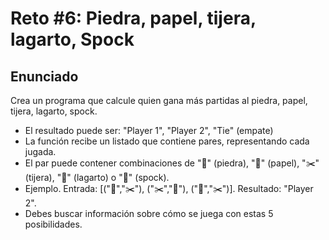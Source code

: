 # Reto #6: Piedra, papel, tijera, lagarto, Spock

## Enunciado

Crea un programa que calcule quien gana más partidas al piedra,
papel, tijera, lagarto, spock.

- El resultado puede ser: "Player 1", "Player 2", "Tie" (empate)
- La función recibe un listado que contiene pares, representando cada jugada.
- El par puede contener combinaciones de "🗿" (piedra), "📄" (papel), "✂️" (tijera), "🦎" (lagarto) o "🖖" (spock).
- Ejemplo. Entrada: [("🗿","✂️"), ("✂️","🗿"), ("📄","✂️")]. Resultado: "Player 2".
- Debes buscar información sobre cómo se juega con estas 5 posibilidades.
